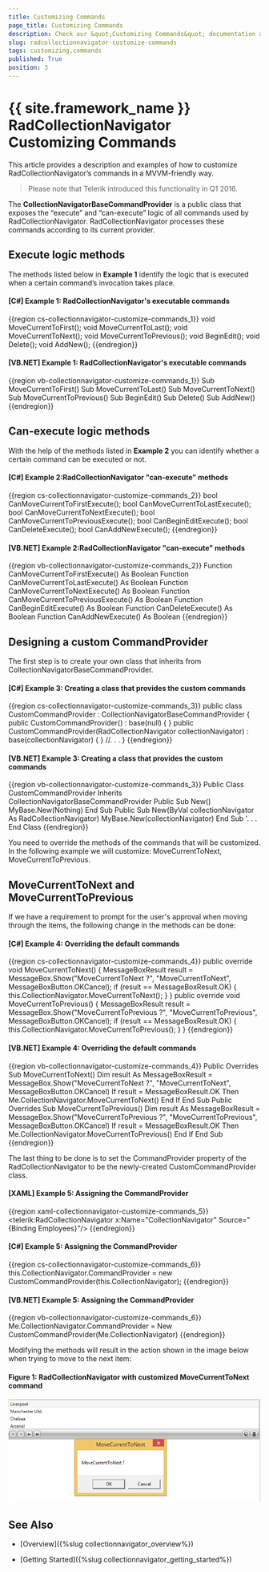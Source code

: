 ```yaml
---
title: Customizing Commands
page_title: Customizing Commands
description: Check our &quot;Customizing Commands&quot; documentation article for the RadCollectionNavigator {{ site.framework_name }} control.
slug: radcollectionnavigator-customize-commands
tags: customizing,commands
published: True
position: 3
---
```


# {{ site.framework_name }} RadCollectionNavigator Customizing Commands

This article provides a description and examples of how to customize RadCollectionNavigator’s commands in a MVVM-friendly way.

>Please note that Telerik introduced this functionality in Q1 2016.

The __CollectionNavigatorBaseCommandProvider__ is a public class that exposes the “execute” and “can-execute” logic of all commands used by RadCollectionNavigator. RadCollectionNavigator processes these commands according to its current provider.

## Execute logic methods

The methods listed below in __Example 1__ identify the logic that is executed when a certain command’s invocation takes place.

#### __[C#] Example 1: RadCollectionNavigator's executable commands__

{{region cs-collectionnavigator-customize-commands_1}}
	void MoveCurrentToFirst();
	void MoveCurrentToLast();
	void MoveCurrentToNext();
	void MoveCurrentToPrevious();
	void BeginEdit();
	void Delete();
	void AddNew();
{{endregion}}

#### __[VB.NET] Example 1: RadCollectionNavigator's executable commands__

{{region vb-collectionnavigator-customize-commands_1}}
	Sub MoveCurrentToFirst()
	Sub MoveCurrentToLast()
	Sub MoveCurrentToNext()
	Sub MoveCurrentToPrevious()
	Sub BeginEdit()
	Sub Delete()
	Sub AddNew()
{{endregion}}
	
## Can-execute logic methods

With the help of the methods listed in __Example 2__ you can identify whether a certain command can be executed or not.

#### __[C#] Example 2:RadCollectionNavigator "can-execute" methods__ 

{{region cs-collectionnavigator-customize-commands_2}}
	bool CanMoveCurrentToFirstExecute();
	bool CanMoveCurrentToLastExecute();
	bool CanMoveCurrentToNextExecute();
	bool CanMoveCurrentToPreviousExecute();
	bool CanBeginEditExecute();
	bool CanDeleteExecute();
	bool CanAddNewExecute();
{{endregion}}

#### __[VB.NET] Example 2:RadCollectionNavigator "can-execute" methods__ 

{{region vb-collectionnavigator-customize-commands_2}}
	Function CanMoveCurrentToFirstExecute() As Boolean
	Function CanMoveCurrentToLastExecute() As Boolean
	Function CanMoveCurrentToNextExecute() As Boolean
	Function CanMoveCurrentToPreviousExecute() As Boolean
	Function CanBeginEditExecute() As Boolean
	Function CanDeleteExecute() As Boolean
	Function CanAddNewExecute() As Boolean
{{endregion}}

## Designing a custom CommandProvider

The first step is to create your own class that inherits from CollectionNavigatorBaseCommandProvider.

#### __[C#] Example 3: Creating a class that provides the custom commands__

{{region cs-collectionnavigator-customize-commands_3}}
	public class CustomCommandProvider : CollectionNavigatorBaseCommandProvider
	{
	    public CustomCommandProvider() : base(null)
	    {
	    }
	    public CustomCommandProvider(RadCollectionNavigator collectionNavigator)
	        : base(collectionNavigator)
	    {
	    }
	    //. . .
	}
{{endregion}}

#### __[VB.NET] Example 3: Creating a class that provides the custom commands__

{{region vb-collectionnavigator-customize-commands_3}}
	Public Class CustomCommandProvider
	    Inherits CollectionNavigatorBaseCommandProvider
	    Public Sub New()
	        MyBase.New(Nothing)
	    End Sub
	    Public Sub New(ByVal collectionNavigator As RadCollectionNavigator)
	        MyBase.New(collectionNavigator)
	    End Sub
	    '. . .
	End Class
{{endregion}}

You need to override the methods of the commands that will be customized. In the following example we will customize: MoveCurrentToNext, MoveCurrentToPrevious.

## MoveCurrentToNext and MoveCurrentToPrevious

If we have a requirement to prompt for the user's approval when moving through the items, the following change in the methods can be done:

#### __[C#] Example 4: Overriding the default commands__ 

{{region cs-collectionnavigator-customize-commands_4}}
	public override void MoveCurrentToNext()
	{
	    MessageBoxResult result = MessageBox.Show("MoveCurrentToNext ?", "MoveCurrentToNext", MessageBoxButton.OKCancel);
	    if (result == MessageBoxResult.OK)
	    {
	        this.CollectionNavigator.MoveCurrentToNext();
	    }
	}
	public override void MoveCurrentToPrevious()
	{
	    MessageBoxResult result = MessageBox.Show("MoveCurrentToPrevious ?", "MoveCurrentToPrevious", MessageBoxButton.OKCancel);
	    if (result == MessageBoxResult.OK)
	    {
	        this.CollectionNavigator.MoveCurrentToPrevious();
	    }
	}
{{endregion}}

#### __[VB.NET] Example 4: Overriding the default commands__ 

{{region vb-collectionnavigator-customize-commands_4}}
	Public Overrides Sub MoveCurrentToNext()
	    Dim result As MessageBoxResult = MessageBox.Show("MoveCurrentToNext ?", "MoveCurrentToNext", MessageBoxButton.OKCancel)
	    If result = MessageBoxResult.OK Then
	        Me.CollectionNavigator.MoveCurrentToNext()
	    End If
	End Sub
	Public Overrides Sub MoveCurrentToPrevious()
	    Dim result As MessageBoxResult = MessageBox.Show("MoveCurrentToPrevious ?", "MoveCurrentToPrevious", MessageBoxButton.OKCancel)
	    If result = MessageBoxResult.OK Then
	        Me.CollectionNavigator.MoveCurrentToPrevious()
	    End If
	End Sub
{{endregion}}

The last thing to be done is to set the CommandProvider property of the RadCollectionNavigator to be the newly-created CustomCommandProvider class.

#### __[XAML] Example 5: Assigning the CommandProvider__ 

{{region xaml-collectionnavigator-customize-commands_5}}
	<telerik:RadCollectionNavigator x:Name="CollectionNavigator"
	              			Source="{Binding Employees}"/>
{{endregion}}

#### __[C#] Example 5: Assigning the CommandProvider__ 

{{region cs-collectionnavigator-customize-commands_6}}
	this.CollectionNavigator.CommandProvider = new CustomCommandProvider(this.CollectionNavigator);
{{endregion}}

#### __[VB.NET] Example 5: Assigning the CommandProvider__ 

{{region vb-collectionnavigator-customize-commands_6}}
	Me.CollectionNavigator.CommandProvider = New CustomCommandProvider(Me.CollectionNavigator)
{{endregion}}

Modifying the methods will result in the action shown in the image below when trying to move to the next item:

#### __Figure 1: RadCollectionNavigator with customized MoveCurrentToNext command__

![RadCollectionNavigator with customized MoveCurrentToNext command](../images/collectionnavigator_03.png)

## See Also

* [Overview]({%slug collectionnavigator_overview%})

* [Getting Started]({%slug collectionnavigator_getting_started%})
